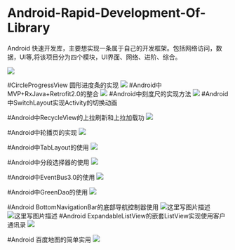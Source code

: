 # Android-Rapid-Development-Of-Library
Android 快速开发库，主要想实现一条属于自己的开发框架。包括网络访问，数据，UI等,将该项目分为四个模块，UI界面、网络、进阶、综合。

![](https://github.com/lidong1665/AndroidRapidLibrary/blob/master/image/QQ%E5%9B%BE%E7%89%8720160415174319.jpg)

#CircleProgressView 圆形进度条的实现
![](https://github.com/lidong1665/AndroidRapidLibrary/blob/master/image/Screenshot_20160301-171616.png?raw=true)
#Android中MVP+RxJava+Retrofit2.0的整合
![](http://img.blog.csdn.net/20160302165822191)
#Android中刻度尺的实现方法
![](https://github.com/lidong1665/AndroidRapidLibrary/blob/master/image/ruler.jpg)
#Android中SwitchLayout实现Activity的切换动画

#Android中RecycleView的上拉刷新和上拉加载功
![](https://github.com/lidong1665/AndroidRapidLibrary/blob/master/image/QQ图片20160308112547.jpg)

#Android中轮播页的实现
![](https://github.com/lidong1665/AndroidRapidLibrary/blob/master/image/QQ图片20160315105356.jpg)

#Android中TabLayout的使用
![](https://github.com/lidong1665/AndroidRapidLibrary/blob/master/image/QQ图片20160315113942.jpg)

#Android中分段选择器的使用
![](https://github.com/lidong1665/AndroidRapidLibrary/blob/master/image/QQ图片20160315134229.jpg)


#Android中EventBus3.0的使用
![](https://github.com/lidong1665/AndroidRapidLibrary/blob/master/image/QQ图片20160315134229.jpg)

#Android中GreenDao的使用
![](https://github.com/lidong1665/AndroidRapidLibrary/blob/master/image/QQ图片20160315134229.jpg)

#Android BottomNavigationBar的底部导航控制器使用
![这里写图片描述](http://img.blog.csdn.net/20160323115759760)     ![这里写图片描述](http://img.blog.csdn.net/20160323115734260)
#Android ExpandableListView的嵌套ListView实现使用客户通讯录
![](https://github.com/lidong1665/AndroidRapidLibrary/blob/master/image/QQ%E5%9B%BE%E7%89%8720160412173608.jpg)

#Android 百度地图的简单实用
![](http://lbc.baidu.com/static/cms/images/android_dev2.jpg)
